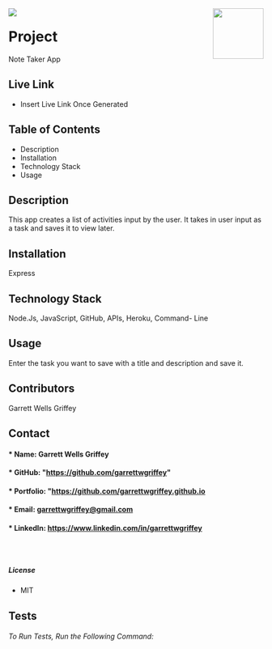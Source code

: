 

  <img align="left" src= "https://img.shields.io/badge/License-MIT-green">

  <img align="right" width="100" height="100" src="https://avatars.githubusercontent.com/u/59263270?">

  
# **Project** 
Note Taker App

## Live Link 
* Insert Live Link Once Generated

##  **Table of Contents**
* Description
* Installation
* Technology Stack
* Usage

## **Description**
This app creates a list of activities input by the user. It takes in user input as a task and saves it to view later.
## **Installation**
Express
## **Technology Stack**
Node.Js, JavaScript, GitHub, APIs, Heroku, Command- Line
## **Usage**
Enter the task you want to save with a title and description and save it.
## **Contributors**
Garrett Wells Griffey
## **Contact**
#### * Name: Garrett Wells Griffey
#### * GitHub: "https://github.com/garrettwgriffey" 
#### * Portfolio: "https://github.com/garrettwgriffey.github.io
#### * Email: [garrettwgriffey@gmail.com](garrettwgriffey@gmail.com)
#### * LinkedIn: https://www.linkedin.com/in/garrettwgriffey

## 

<br />

##### **License** 
* MIT
## Tests
###### To Run Tests, Run the Following Command: 

